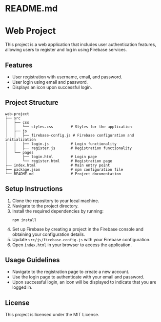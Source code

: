 # README.md

# Web Project

This project is a web application that includes user authentication features, allowing users to register and log in using Firebase services.

## Features

- User registration with username, email, and password.
- User login using email and password.
- Displays an icon upon successful login.

## Project Structure

```
web-project
├── src
│   ├── css
│   │   └── styles.css        # Styles for the application
│   ├── js
│   │   ├── firebase-config.js # Firebase configuration and initialization
│   │   ├── login.js          # Login functionality
│   │   ├── register.js       # Registration functionality
│   └── pages
│       ├── login.html        # Login page
│       └── register.html     # Registration page
├── index.html                # Main entry point
├── package.json              # npm configuration file
└── README.md                 # Project documentation
```

## Setup Instructions

1. Clone the repository to your local machine.
2. Navigate to the project directory.
3. Install the required dependencies by running:
   ```
   npm install
   ```
4. Set up Firebase by creating a project in the Firebase console and obtaining your configuration details.
5. Update `src/js/firebase-config.js` with your Firebase configuration.
6. Open `index.html` in your browser to access the application.

## Usage Guidelines

- Navigate to the registration page to create a new account.
- Use the login page to authenticate with your email and password.
- Upon successful login, an icon will be displayed to indicate that you are logged in.

## License

This project is licensed under the MIT License.